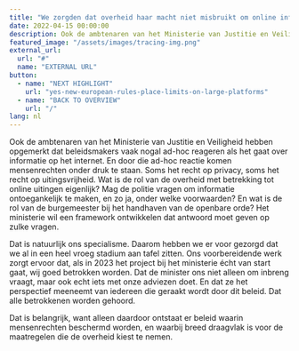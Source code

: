 ```yaml
---
title: "We zorgden dat overheid haar macht niet misbruikt om online informatie te censureren"
date: 2022-04-15 00:00:00
description: Ook de ambtenaren van het Ministerie van Justitie en Veiligheid hebben opgemerkt dat beleidsmakers vaak nogal ad-hoc reageren als het gaat over informatie op het internet.
featured_image: "/assets/images/tracing-img.png"
external_url:
  url: "#"
  name: "EXTERNAL URL"
button:
  - name: "NEXT HIGHLIGHT"
    url: "yes-new-european-rules-place-limits-on-large-platforms"
  - name: "BACK TO OVERVIEW"
    url: "/"
lang: nl
---
```


Ook de ambtenaren van het Ministerie van Justitie en Veiligheid hebben opgemerkt dat beleidsmakers vaak nogal ad-hoc reageren als het gaat over informatie op het internet. En door die ad-hoc reactie komen mensenrechten onder druk te staan. Soms het recht op privacy, soms het recht op uitingsvrijheid. Wat is de rol van de overheid met betrekking tot online uitingen eigenlijk? Mag de politie vragen om informatie ontoegankelijk te maken, en zo ja, onder welke voorwaarden? En wat is de rol van de burgemeester bij het handhaven van de openbare orde? Het ministerie wil een framework ontwikkelen dat antwoord moet geven op zulke vragen.

Dat is natuurlijk ons specialisme. Daarom hebben we er voor gezorgd dat we al in een heel vroeg stadium aan tafel zitten. Ons voorbereidende werk zorgt ervoor dat, als in 2023 het project bij het ministerie écht van start gaat, wij goed betrokken worden. Dat de minister ons niet alleen om inbreng vraagt, maar ook echt iets met onze adviezen doet. En dat ze het perspectief meeneemt van iedereen die geraakt wordt door dit beleid. Dat alle betrokkenen worden gehoord.

Dat is belangrijk, want alleen daardoor ontstaat er beleid waarin mensenrechten beschermd worden, en waarbij breed draagvlak is voor de maatregelen die de overheid kiest te nemen.